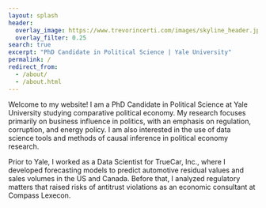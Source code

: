 ```yaml
---
layout: splash
header:
  overlay_image: https://www.trevorincerti.com/images/skyline_header.jpeg
  overlay_filter: 0.25
search: true
excerpt: "PhD Candidate in Political Science | Yale University"
permalink: /
redirect_from: 
  - /about/
  - /about.html
---
```



Welcome to my website! I am a PhD Candidate in Political Science at Yale University studying comparative political economy. My research focuses primarily on business influence in politics, with an emphasis on regulation, corruption, and energy policy. I am also interested in the use of data science tools and methods of causal inference in political economy research. 

Prior to Yale, I worked as a Data Scientist for TrueCar, Inc., where I developed forecasting models to predict automotive residual values and sales volumes in the US and Canada. Before that, I analyzed regulatory matters that raised risks of antitrust violations as an economic consultant at Compass Lexecon. 